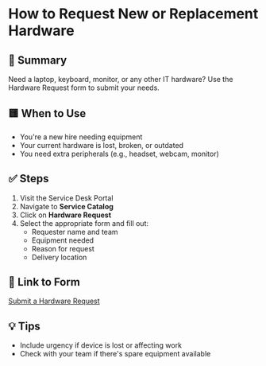 # How to Request New or Replacement Hardware

## 🧾 Summary
Need a laptop, keyboard, monitor, or any other IT hardware? Use the Hardware Request form to submit your needs.

## 🟨 When to Use
- You're a new hire needing equipment
- Your current hardware is lost, broken, or outdated
- You need extra peripherals (e.g., headset, webcam, monitor)

## ✅ Steps
1. Visit the Service Desk Portal
2. Navigate to **Service Catalog**
3. Click on **Hardware Request**
4. Select the appropriate form and fill out:
   - Requester name and team
   - Equipment needed
   - Reason for request
   - Delivery location

## 🔗 Link to Form
[Submit a Hardware Request](https://sompo-intl-sd.freshservice.com/support/catalog/items?category_id=8000005635)

## 💡 Tips
- Include urgency if device is lost or affecting work
- Check with your team if there's spare equipment available
